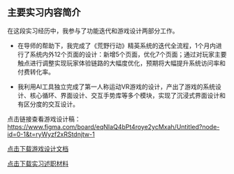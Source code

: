 ## 主要实习内容简介

在这段实习经历中，我参与了功能迭代和游戏设计两部分工作。

- 在导师的帮助下，我完成了《荒野行动》精英系统的迭代全流程，1个月内进行了系统内外12个页面的设计：新增5个页面，优化7个页面；通过对玩家主要触点进行调整实现玩家体验链路的大幅度优化，预期将大幅提升系统访问率和付费转化率。

- 我利用AI工具独立完成了第一人称运动VR游戏的设计，产出了游戏的系统设计、核心循环、界面设计、交互手势库等多个模块，实现了沉浸式界面设计和有区分度的交互设计。

点击链接查看游戏设计稿：https://www.figma.com/board/eqNIaQ4bPt4roye2ycMxah/Untitled?node-id=0-1&t=ryWyzf2xRStdnjtw-1

[点击下载游戏设计文档](../assets/VRbadminton.pdf)

[点击下载实习述职材料](../assets/huyu.pptx)


